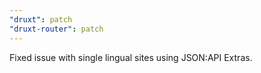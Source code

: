 ```yaml
---
"druxt": patch
"druxt-router": patch
---
```


Fixed issue with single lingual sites using JSON:API Extras.
